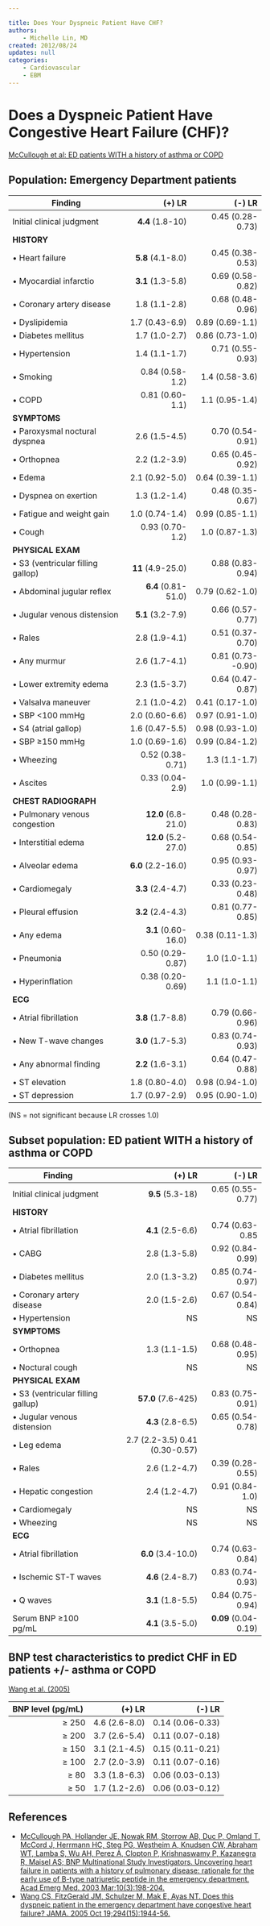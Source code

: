 ```yaml
---

title: Does Your Dyspneic Patient Have CHF?
authors:
    - Michelle Lin, MD
created: 2012/08/24
updates: null
categories:
    - Cardiovascular
    - EBM
---
```


# Does a Dyspneic Patient Have Congestive Heart Failure (CHF)?

[McCullough et al: ED patients WITH a history of asthma or COPD](https://www.ncbi.nlm.nih.gov/pubmed/?term=12615582)

## Population: Emergency Department patients

| Finding                           |              (+) LR |            (-) LR |
| --------------------------------- | ------------------: | ----------------: |
| Initial clinical judgment         |    **4.4** (1.8-10) |  0.45 (0.28-0.73) |
| **HISTORY**                       |                     |                   |
| • Heart failure                   |   **5.8** (4.1-8.0) |  0.45 (0.38-0.53) |
| • Myocardial infarctio            |   **3.1** (1.3-5.8) |  0.69 (0.58-0.82) |
| • Coronary artery disease         |       1.8 (1.1-2.8) |  0.68 (0.48-0.96) |
| • Dyslipidemia                    |      1.7 (0.43-6.9) |   0.89 (0.69-1.1) |
| • Diabetes mellitus               |       1.7 (1.0-2.7) |   0.86 (0.73-1.0) |
| • Hypertension                    |       1.4 (1.1-1.7) |  0.71 (0.55-0.93) |
| • Smoking                         |     0.84 (0.58-1.2) |    1.4 (0.58-3.6) |
| • COPD                            |     0.81 (0.60-1.1) |    1.1 (0.95-1.4) |
| **SYMPTOMS**                      |                     |                   |
| • Paroxysmal noctural dyspnea     |       2.6 (1.5-4.5) |  0.70 (0.54-0.91) |
| • Orthopnea                       |       2.2 (1.2-3.9) |  0.65 (0.45-0.92) |
| • Edema                           |      2.1 (0.92-5.0) |   0.64 (0.39-1.1) |
| • Dyspnea on exertion             |       1.3 (1.2-1.4) |  0.48 (0.35-0.67) |
| • Fatigue and weight gain         |      1.0 (0.74-1.4) |   0.99 (0.85-1.1) |
| • Cough                           |     0.93 (0.70-1.2) |    1.0 (0.87-1.3) |
| **PHYSICAL EXAM**                 |                     |                   |
| • S3 (ventricular filling gallop) |   **11** (4.9-25.0) |  0.88 (0.83-0.94) |
| • Abdominal jugular reflex        | **6.4** (0.81-51.0) |   0.79 (0.62-1.0) |
| • Jugular venous distension       |   **5.1** (3.2-7.9) |  0.66 (0.57-0.77) |
| • Rales                           |       2.8 (1.9-4.1) |  0.51 (0.37-0.70) |
| • Any murmur                      |       2.6 (1.7-4.1) | 0.81 (0.73--0.90) |
| • Lower extremity edema           |       2.3 (1.5-3.7) |  0.64 (0.47-0.87) |
| • Valsalva maneuver               |       2.1 (1.0-4.2) |   0.41 (0.17-1.0) |
| • SBP &lt;100 mmHg                |      2.0 (0.60-6.6) |   0.97 (0.91-1.0) |
| • S4 (atrial gallop)              |      1.6 (0.47-5.5) |   0.98 (0.93-1.0) |
| • SBP ≥150 mmHg                   |      1.0 (0.69-1.6) |   0.99 (0.84-1.2) |
| • Wheezing                        |    0.52 (0.38-0.71) |     1.3 (1.1-1.7) |
| • Ascites                         |     0.33 (0.04-2.9) |    1.0 (0.99-1.1) |
| **CHEST RADIOGRAPH**              |                     |                   |
| • Pulmonary venous congestion     | **12.0** (6.8-21.0) |  0.48 (0.28-0.83) |
| • Interstitial edema              | **12.0** (5.2-27.0) |  0.68 (0.54-0.85) |
| • Alveolar edema                  |  **6.0** (2.2-16.0) |  0.95 (0.93-0.97) |
| • Cardiomegaly                    |   **3.3** (2.4-4.7) |  0.33 (0.23-0.48) |
| • Pleural effusion                |   **3.2** (2.4-4.3) |  0.81 (0.77-0.85) |
| • Any edema                       | **3.1** (0.60-16.0) |   0.38 (0.11-1.3) |
| • Pneumonia                       |    0.50 (0.29-0.87) |     1.0 (1.0-1.1) |
| • Hyperinflation                  |    0.38 (0.20-0.69) |     1.1 (1.0-1.1) |
| **ECG**                           |                     |                   |
| • Atrial fibrillation             |   **3.8** (1.7-8.8) |  0.79 (0.66-0.96) |
| • New T-wave changes              |   **3.0** (1.7-5.3) |  0.83 (0.74-0.93) |
| • Any abnormal finding            |   **2.2** (1.6-3.1) |  0.64 (0.47-0.88) |
| • ST elevation                    |      1.8 (0.80-4.0) |   0.98 (0.94-1.0) |
| • ST depression                   |      1.7 (0.97-2.9) |   0.95 (0.90-1.0) |

(NS = not significant because LR crosses 1.0)

## Subset population: ED patient WITH a history of asthma or COPD

| Finding                           |                         (+) LR |               (-) LR |
| --------------------------------- | -----------------------------: | -------------------: |
| Initial clinical judgment         |               **9.5** (5.3-18) |     0.65 (0.55-0.77) |
| **HISTORY**                       |                                |                      |
| • Atrial fibrillation             |              **4.1** (2.5-6.6) |      0.74 (0.63-0.85 |
| • CABG                            |                  2.8 (1.3-5.8) |     0.92 (0.84-0.99) |
| • Diabetes mellitus               |                  2.0 (1.3-3.2) |     0.85 (0.74-0.97) |
| • Coronary artery disease         |                  2.0 (1.5-2.6) |     0.67 (0.54-0.84) |
| • Hypertension                    |                             NS |                   NS |
| **SYMPTOMS**                      |                                |                      |
| • Orthopnea                       |                  1.3 (1.1-1.5) |     0.68 (0.48-0.95) |
| • Noctural cough                  |                             NS |                   NS |
| **PHYSICAL EXAM**                 |                                |                      |
| • S3 (ventricular filling gallup) |             **57.0** (7.6-425) |     0.83 (0.75-0.91) |
| • Jugular venous distension       |              **4.3** (2.8-6.5) |     0.65 (0.54-0.78) |
| • Leg edema                       | 2.7 (2.2-3.5) 0.41 (0.30-0.57) |                      |
| • Rales                           |                  2.6 (1.2-4.7) |     0.39 (0.28-0.55) |
| • Hepatic congestion              |                  2.4 (1.2-4.7) |      0.91 (0.84-1.0) |
| • Cardiomegaly                    |                             NS |                   NS |
| • Wheezing                        |                             NS |                   NS |
| **ECG**                           |                                |                      |
| • Atrial fibrillation             |             **6.0** (3.4-10.0) |     0.74 (0.63-0.84) |
| • Ischemic ST-T waves             |              **4.6** (2.4-8.7) |     0.83 (0.74-0.93) |
| • Q waves                         |              **3.1** (1.8-5.5) |     0.84 (0.75-0.94) |
| Serum BNP ≥100 pg/mL              |              **4.1** (3.5-5.0) | **0.09** (0.04-0.19) |

## BNP test characteristics to predict CHF in ED patients +/- asthma or COPD 

[Wang et al. (2005)](https://www.ncbi.nlm.nih.gov/pubmed/?term=16234501)

| BNP level (pg/mL)  |        (+) LR |           (-) LR |
| -----------------: | ------------: | ---------------: |
|              ≥ 250 | 4.6 (2.6-8.0) | 0.14 (0.06-0.33) |
|              ≥ 200 | 3.7 (2.6-5.4) | 0.11 (0.07-0.18) |
|              ≥ 150 | 3.1 (2.1-4.5) | 0.15 (0.11-0.21) |
|              ≥ 100 | 2.7 (2.0-3.9) | 0.11 (0.07-0.16) |
|               ≥ 80 | 3.3 (1.8-6.3) | 0.06 (0.03-0.13) |
|               ≥ 50 | 1.7 (1.2-2.6) | 0.06 (0.03-0.12) |

## References

-   [McCullough PA, Hollander JE, Nowak RM, Storrow AB, Duc P, Omland T, McCord J, Herrmann HC, Steg PG, Westheim A, Knudsen CW, Abraham WT, Lamba S, Wu AH, Perez A, Clopton P, Krishnaswamy P, Kazanegra R, Maisel AS; BNP Multinational Study Investigators. Uncovering heart failure in patients with a history of pulmonary disease: rationale for the early use of B-type natriuretic peptide in the emergency department. Acad Emerg Med. 2003 Mar;10(3):198-204.](https://www.ncbi.nlm.nih.gov/pubmed/?term=12615582)
-   [Wang CS, FitzGerald JM, Schulzer M, Mak E, Ayas NT. Does this dyspneic patient in the emergency department have congestive heart failure? JAMA. 2005 Oct 19;294(15):1944-56.](https://www.ncbi.nlm.nih.gov/pubmed/?term=16234501)
